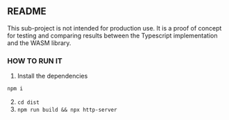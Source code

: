 ## README

This sub-project is not intended for production use. It is a proof of concept for testing and comparing results between the Typescript implementation and the WASM library.

### HOW TO RUN IT

1. Install the dependencies

```bash
npm i
```

2. `cd dist`
3. `npm run build && npx http-server`